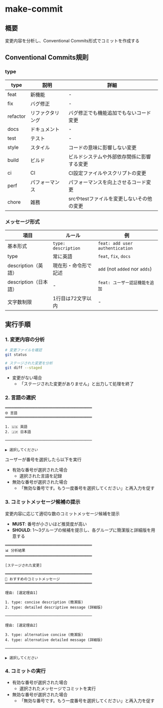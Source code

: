 # make-commit

## 概要

変更内容を分析し、Conventional Commits形式でコミットを作成する

## Conventional Commits規則

### type

| type | 説明 | 詳細 |
|---|---|---|
| feat | 新機能 | - |
| fix | バグ修正 | - |
| refactor | リファクタリング | バグ修正でも機能追加でもないコード変更 |
| docs | ドキュメント | - |
| test | テスト | - |
| style | スタイル | コードの意味に影響しない変更 |
| build | ビルド | ビルドシステムや外部依存関係に影響する変更 |
| ci | CI | CI設定ファイルやスクリプトの変更 |
| perf | パフォーマンス | パフォーマンスを向上させるコード変更 |
| chore | 雑務 | srcやtestファイルを変更しないその他の変更 |

### メッセージ形式

| 項目 | ルール | 例 |
|---|---|---|
| 基本形式 | `type: description` | `feat: add user authentication` |
| type | 常に英語 | `feat`, `fix`, `docs` |
| description（英語） | 現在形・命令形で記述 | `add` (not `added` nor `adds`) |
| description（日本語） | - | `feat: ユーザー認証機能を追加` |
| 文字数制限 | 1行目は72文字以内 | - |

## 実行手順

### 1. 変更内容の分析

```bash
# 変更ファイルを確認
git status

# ステージされた変更を分析
git diff --staged
```

- 変更がない場合
  - 「ステージされた変更がありません」と出力して処理を終了

### 2. 言語の選択

```text
════════════════════════════════════════
🌐 言語
════════════════════════════════════════

1. 🇺🇸 英語
2. 🇯🇵 日本語

────────────────────────────────────────

▶ 選択してください
```

ユーザーが番号を選択したら以下を実行

- 有効な番号が選択された場合
  - 選択された言語を記録
- 無効な番号が選択された場合
  - 「無効な番号です。もう一度番号を選択してください」と再入力を促す

### 3. コミットメッセージ候補の提示

変更内容に応じて適切な数のコミットメッセージ候補を提示

- **MUST**: 番号が小さいほど推奨度が高い
- **SHOULD**: 1〜3グループの候補を提示し、各グループに簡潔版と詳細版を用意する

```text
════════════════════════════════════════
📊 分析結果
════════════════════════════════════════

[ステージされた変更]

════════════════════════════════════════
💬 おすすめのコミットメッセージ
════════════════════════════════════════

理由: [選定理由1]

1. type: concise description (簡潔版)
2. type: detailed descriptive message (詳細版)

────────────────────────────────────────

理由: [選定理由2]

3. type: alternative concise (簡潔版)
4. type: alternative detailed message (詳細版)

────────────────────────────────────────

▶ 選択してください
```

### 4. コミットの実行

- 有効な番号が選択された場合
  - 選択されたメッセージでコミットを実行
- 無効な番号が選択された場合
  - 「無効な番号です。もう一度番号を選択してください」と再入力を促す
